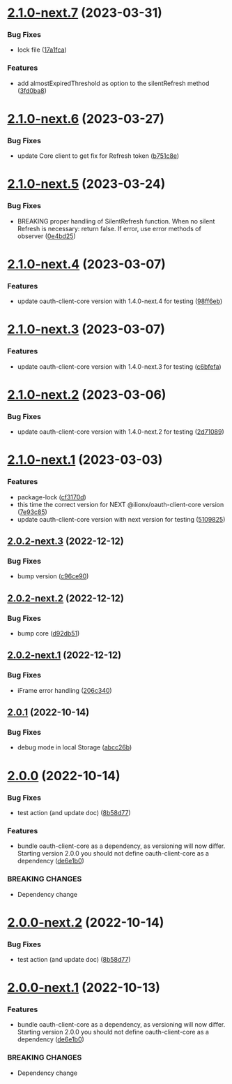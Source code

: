 # [2.1.0-next.7](https://github.com/Q24/oauth-client-angular/compare/v2.1.0-next.6...v2.1.0-next.7) (2023-03-31)


### Bug Fixes

* lock file ([17a1fca](https://github.com/Q24/oauth-client-angular/commit/17a1fca8569fb3b28c258129718ce1a91bb00f28))


### Features

* add almostExpiredThreshold as option to the silentRefresh method ([3fd0ba8](https://github.com/Q24/oauth-client-angular/commit/3fd0ba8e003332acd14f883b1bee1822afa1d02d))

# [2.1.0-next.6](https://github.com/Q24/oauth-client-angular/compare/v2.1.0-next.5...v2.1.0-next.6) (2023-03-27)


### Bug Fixes

* update Core client to get fix for Refresh token ([b751c8e](https://github.com/Q24/oauth-client-angular/commit/b751c8ef7e17077a2f72a87382cee965fc147b5e))

# [2.1.0-next.5](https://github.com/Q24/oauth-client-angular/compare/v2.1.0-next.4...v2.1.0-next.5) (2023-03-24)


### Bug Fixes

* BREAKING proper handling of SilentRefresh function. When no silent Refresh is necessary: return false. If error, use error methods of observer ([0e4bd25](https://github.com/Q24/oauth-client-angular/commit/0e4bd253f9c5bec200ac8be05698130077a88a85))

# [2.1.0-next.4](https://github.com/Q24/oauth-client-angular/compare/v2.1.0-next.3...v2.1.0-next.4) (2023-03-07)


### Features

* update oauth-client-core version with 1.4.0-next.4 for testing ([98ff6eb](https://github.com/Q24/oauth-client-angular/commit/98ff6ebda070942e508a912c3d6cc97a689f7d89))

# [2.1.0-next.3](https://github.com/Q24/oauth-client-angular/compare/v2.1.0-next.2...v2.1.0-next.3) (2023-03-07)


### Features

* update oauth-client-core version with 1.4.0-next.3 for testing ([c6bfefa](https://github.com/Q24/oauth-client-angular/commit/c6bfefa0024a901218c32ebedfa065ea5405f7a7))

# [2.1.0-next.2](https://github.com/Q24/oauth-client-angular/compare/v2.1.0-next.1...v2.1.0-next.2) (2023-03-06)


### Bug Fixes

* update oauth-client-core version with 1.4.0-next.2 for testing ([2d71089](https://github.com/Q24/oauth-client-angular/commit/2d7108944b38ab44941b7e176c37f73a3327aad0))

# [2.1.0-next.1](https://github.com/Q24/oauth-client-angular/compare/v2.0.2-next.3...v2.1.0-next.1) (2023-03-03)


### Features

* package-lock ([cf3170d](https://github.com/Q24/oauth-client-angular/commit/cf3170d1a9ad775a698833f4ce57bd87652b3b99))
* this time the correct version for NEXT @ilionx/oauth-client-core version ([7e93c85](https://github.com/Q24/oauth-client-angular/commit/7e93c852adca7ea02fddedcabd7fb43e462e4e07))
* update oauth-client-core version with next version for testing ([5109825](https://github.com/Q24/oauth-client-angular/commit/51098251893271df78efeb419f321945d722807e))

## [2.0.2-next.3](https://github.com/Q24/oauth-client-angular/compare/v2.0.2-next.2...v2.0.2-next.3) (2022-12-12)


### Bug Fixes

* bump version ([c96ce90](https://github.com/Q24/oauth-client-angular/commit/c96ce908e26c5d3afe0444d2420a34e449615c85))

## [2.0.2-next.2](https://github.com/Q24/oauth-client-angular/compare/v2.0.2-next.1...v2.0.2-next.2) (2022-12-12)


### Bug Fixes

* bump core ([d92db51](https://github.com/Q24/oauth-client-angular/commit/d92db5118eb714ca85c44f432b4bba12330b092b))

## [2.0.2-next.1](https://github.com/Q24/oauth-client-angular/compare/v2.0.1...v2.0.2-next.1) (2022-12-12)


### Bug Fixes

* iFrame error handling ([206c340](https://github.com/Q24/oauth-client-angular/commit/206c340beff517cc930b21fc44b51ebecff6c0fe))

## [2.0.1](https://github.com/Q24/oauth-client-angular/compare/v2.0.0...v2.0.1) (2022-10-14)


### Bug Fixes

* debug mode in local Storage ([abcc26b](https://github.com/Q24/oauth-client-angular/commit/abcc26bbd18bc0b0769fb5b47e7e137cf33eca72))

# [2.0.0](https://github.com/Q24/oauth-client-angular/compare/v1.2.1...v2.0.0) (2022-10-14)


### Bug Fixes

* test action (and update doc) ([8b58d77](https://github.com/Q24/oauth-client-angular/commit/8b58d77a156c46ed6c4f916a90aa22af7bb371d8))


### Features

* bundle oauth-client-core as a dependency, as versioning will now differ. Starting version 2.0.0 you should not define oauth-client-core as a dependency ([de6e1b0](https://github.com/Q24/oauth-client-angular/commit/de6e1b0076d74e1eea7d45b7f74242dbfab83e9d))


### BREAKING CHANGES

* Dependency change

# [2.0.0-next.2](https://github.com/Q24/oauth-client-angular/compare/v2.0.0-next.1...v2.0.0-next.2) (2022-10-14)


### Bug Fixes

* test action (and update doc) ([8b58d77](https://github.com/Q24/oauth-client-angular/commit/8b58d77a156c46ed6c4f916a90aa22af7bb371d8))

# [2.0.0-next.1](https://github.com/Q24/oauth-client-angular/compare/v1.2.1...v2.0.0-next.1) (2022-10-13)


### Features

* bundle oauth-client-core as a dependency, as versioning will now differ. Starting version 2.0.0 you should not define oauth-client-core as a dependency ([de6e1b0](https://github.com/Q24/oauth-client-angular/commit/de6e1b0076d74e1eea7d45b7f74242dbfab83e9d))


### BREAKING CHANGES

* Dependency change
